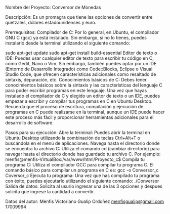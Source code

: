 Nombre del Proyecto: 
Conversor de Monedas

Descripción:
Es un promagra que tiene las opciones de convertir entre quetzales, dólares estadounidenses y euro.

Prerrequisitos:
Compilador de C: Por lo general, en Ubuntu, el compilador GNU C (gcc) ya está instalado. Sin embargo, si no lo tienes, puedes instalarlo desde la terminal utilizando el siguiente comando:

sudo apt-get update
sudo apt-get install build-essential
Editor de texto o IDE: Puedes usar cualquier editor de texto para escribir tu código en C, como Gedit, Nano o Vim. Sin embargo, también puedes optar por un IDE (Entorno de Desarrollo Integrado) como Code::Blocks, Eclipse o Visual Studio Code, que ofrecen características adicionales como resaltado de sintaxis, depuración, etc.
Conocimientos básicos de C: Debes tener conocimientos básicos sobre la sintaxis y las características del lenguaje C para poder escribir programas en este lenguaje.
Una vez que hayas instalado el compilador de C y elegido un editor de texto o un IDE, puedes empezar a escribir y compilar tus programas en C en Ubuntu Desktop. 
Recuerda que el proceso de escritura, compilación y ejecución de programas en C puede realizarse en la terminal, aunque un IDE puede hacer este proceso más fácil y proporcionar herramientas adicionales para el desarrollo de software.

Pasos para su ejecución:
Abre la terminal: Puedes abrir la terminal en Ubuntu Desktop utilizando la combinación de teclas Ctrl+Alt+T o buscándola en el menú de aplicaciones.
Navega hasta el directorio donde se encuentra tu archivo C: Utiliza el comando cd (cambiar directorio) para navegar hasta el directorio donde has guardado tu archivo C. Por ejemplo:
menfis@menfis-VirtualBox:/var/www/html/Proyecto_c$
Compila tu programa C: Utiliza el compilador GCC para compilar tu programa C. El comando básico para compilar un programa en C es:
gcc -o Conversor_c Coversor_c
Ejecuta tu programa: Una vez que has compilado tu programa con éxito, puedes ejecutarlo utilizando el siguiente comando:
./Conversor
Salida de datos: Solicita al usurio ingresar una de las 3 opciones y despues solicita que ingrese la cantidad a convertir.

Datos del autor:
Menfis Victoriano Gualip Ordoñez 
menfisgualip@gmail.com
17009994
